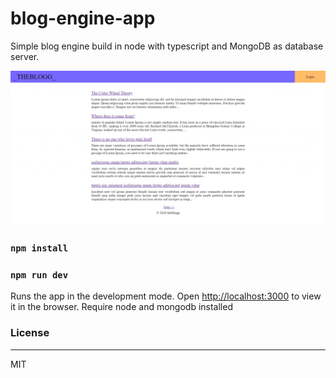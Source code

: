 # blog-engine-app

Simple blog engine build in node with typescript and MongoDB as database server.

![](example.gif)

### `npm install`
### `npm run dev`

Runs the app in the development mode.
Open [http://localhost:3000](http://localhost:3000) to view it in the browser.
Require node and mongodb installed

### License
----
MIT

